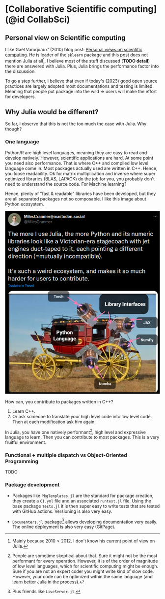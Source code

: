 # [Collaborative Scientific computing](@id CollabSci)

## Personal view on Scientific computing

I like Gaël Varoquaux' (2010) blog post: [Personal views on scientific computing](https://gael-varoquaux.info/programming/view_on_scientific_computing.html).
He is leader of the `sklearn` package and this post does not mention Julia at all[^1].
I believe most of the stuff discussed (**TODO detail**) there are answered with Julia. Plus, Julia brings the performance factor into the discussion.

To go a step further, I believe that even if today's (2023) good open source practices are largely adopted most documentations and testing is limited.
Meaning that people put package into the wild $\Rightarrow$ users will make the effort for developers.

## Why Julia would be different?

So far, I observe that this is not the too much the case with Julia. Why though?

### One language

Python/R are high level languages, meaning they are easy to read and develop natively.
However, scientific applications are hard. At some point you need also performance.
That is where C++ and compiled low level language come in.
Most packages actually used are written in C++. Hence, you loose readability.
Ok for matrix multiplication and inverse where super optimized libraries (BLAS, LAPACK) do the job for you, you probably don't need to understand the source code.
For Machine learning?

Hence, plenty of "fast & readable" libraries have been developed, but they are all separated packages not so composable. I like this image about Python ecosystem.

![Python strategy](old_victorian_python.png)

How can, you contribute to packages written in C++?

1. Learn C++.
2. Or ask someone to translate your high level code into low level code. Then at each modification ask him again.

In Julia, you have one natively performant[^3], high level and expressive language to learn.
Then you can contribute to most packages. 
This is a very fruitful environment.

### Functional + multiple dispatch vs Object-Oriented Programming

TODO

### Package development

- Packages like `PkgTemplates.jl` are the standard for package creation, they create a `CI.yml` file and an associated `runtest.jl` file. Using the base package `Tests.jl` it is then super easy to write tests that are tested with GitHub actions. Versioning is also very easy.

- `Documenters.jl` package[^2] allows developing documentation very easily. The online deployment is also very easy (GitPage).

[^1]: Mainly because $2010<2012$. I don't know his current point of view on Julia.

[^2]: Plus friends like `LiveServer.jl`.

[^3]: People are sometime skeptical about that. Sure it might not be the most performant for every operation. However, it is of the order of magnitude of low level languages, which for scientific computing might be enough.
Sure if you are not an expert coder you might write kind of slow code. However, your code can be optimized within the same language (and learn better Julia in the process).
